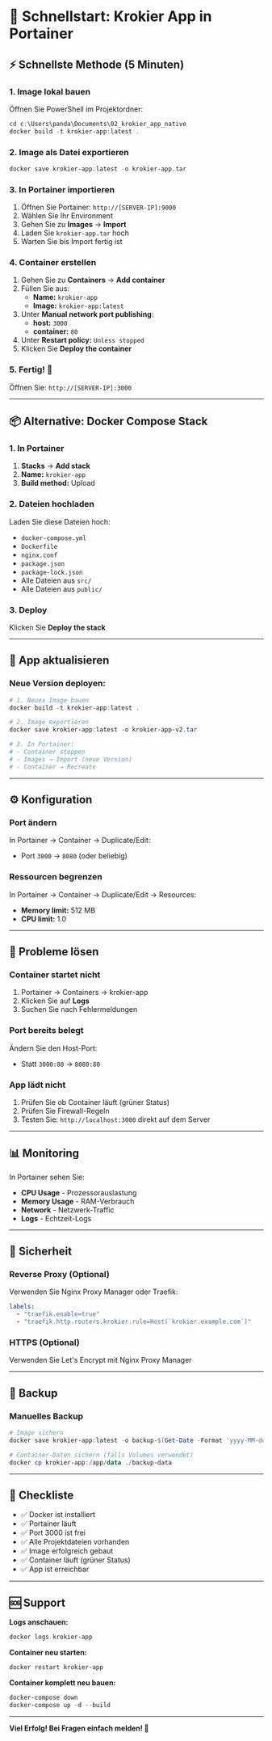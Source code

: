 # 🚀 Schnellstart: Krokier App in Portainer

## ⚡ Schnellste Methode (5 Minuten)

### 1. Image lokal bauen
Öffnen Sie PowerShell im Projektordner:
```powershell
cd c:\Users\panda\Documents\02_krokier_app_native
docker build -t krokier-app:latest .
```

### 2. Image als Datei exportieren
```powershell
docker save krokier-app:latest -o krokier-app.tar
```

### 3. In Portainer importieren
1. Öffnen Sie Portainer: `http://[SERVER-IP]:9000`
2. Wählen Sie Ihr Environment
3. Gehen Sie zu **Images** → **Import**
4. Laden Sie `krokier-app.tar` hoch
5. Warten Sie bis Import fertig ist

### 4. Container erstellen
1. Gehen Sie zu **Containers** → **Add container**
2. Füllen Sie aus:
   - **Name:** `krokier-app`
   - **Image:** `krokier-app:latest`
3. Unter **Manual network port publishing**:
   - **host:** `3000`
   - **container:** `80`
4. Unter **Restart policy:** `Unless stopped`
5. Klicken Sie **Deploy the container**

### 5. Fertig! 🎉
Öffnen Sie: `http://[SERVER-IP]:3000`

---

## 📦 Alternative: Docker Compose Stack

### 1. In Portainer
1. **Stacks** → **Add stack**
2. **Name:** `krokier-app`
3. **Build method:** Upload

### 2. Dateien hochladen
Laden Sie diese Dateien hoch:
- `docker-compose.yml`
- `Dockerfile`
- `nginx.conf`
- `package.json`
- `package-lock.json`
- Alle Dateien aus `src/`
- Alle Dateien aus `public/`

### 3. Deploy
Klicken Sie **Deploy the stack**

---

## 🔄 App aktualisieren

### Neue Version deployen:
```powershell
# 1. Neues Image bauen
docker build -t krokier-app:latest .

# 2. Image exportieren
docker save krokier-app:latest -o krokier-app-v2.tar

# 3. In Portainer:
# - Container stoppen
# - Images → Import (neue Version)
# - Container → Recreate
```

---

## ⚙️ Konfiguration

### Port ändern
In Portainer → Container → Duplicate/Edit:
- Port `3000` → `8080` (oder beliebig)

### Ressourcen begrenzen
In Portainer → Container → Duplicate/Edit → Resources:
- **Memory limit:** 512 MB
- **CPU limit:** 1.0

---

## 🐛 Probleme lösen

### Container startet nicht
1. Portainer → Containers → krokier-app
2. Klicken Sie auf **Logs**
3. Suchen Sie nach Fehlermeldungen

### Port bereits belegt
Ändern Sie den Host-Port:
- Statt `3000:80` → `8080:80`

### App lädt nicht
1. Prüfen Sie ob Container läuft (grüner Status)
2. Prüfen Sie Firewall-Regeln
3. Testen Sie: `http://localhost:3000` direkt auf dem Server

---

## 📊 Monitoring

In Portainer sehen Sie:
- **CPU Usage** - Prozessorauslastung
- **Memory Usage** - RAM-Verbrauch
- **Network** - Netzwerk-Traffic
- **Logs** - Echtzeit-Logs

---

## 🔐 Sicherheit

### Reverse Proxy (Optional)
Verwenden Sie Nginx Proxy Manager oder Traefik:
```yaml
labels:
  - "traefik.enable=true"
  - "traefik.http.routers.krokier.rule=Host(`krokier.example.com`)"
```

### HTTPS (Optional)
Verwenden Sie Let's Encrypt mit Nginx Proxy Manager

---

## 💾 Backup

### Manuelles Backup
```powershell
# Image sichern
docker save krokier-app:latest -o backup-$(Get-Date -Format 'yyyy-MM-dd').tar

# Container-Daten sichern (falls Volumes verwendet)
docker cp krokier-app:/app/data ./backup-data
```

---

## 📝 Checkliste

- ✅ Docker ist installiert
- ✅ Portainer läuft
- ✅ Port 3000 ist frei
- ✅ Alle Projektdateien vorhanden
- ✅ Image erfolgreich gebaut
- ✅ Container läuft (grüner Status)
- ✅ App ist erreichbar

---

## 🆘 Support

**Logs anschauen:**
```powershell
docker logs krokier-app
```

**Container neu starten:**
```powershell
docker restart krokier-app
```

**Container komplett neu bauen:**
```powershell
docker-compose down
docker-compose up -d --build
```

---

**Viel Erfolg! Bei Fragen einfach melden! 🚀**

